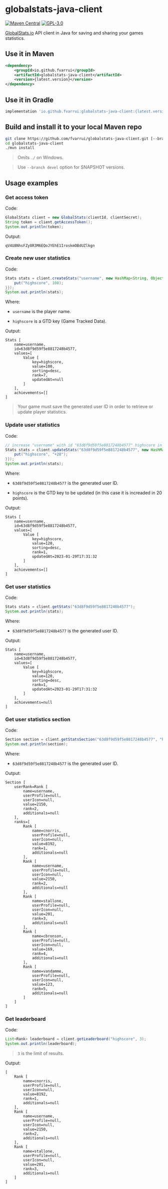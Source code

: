 # globalstats-java-client

[![Maven Central](http://img.shields.io/maven-central/v/io.github.fvarrui/globalstats-java-client)](https://search.maven.org/artifact/io.github.fvarrui/globalstats-java-client)
[![GPL-3.0](https://img.shields.io/badge/license-GPL--3.0-%250778B9.svg)](https://www.gnu.org/licenses/gpl-3.0.html)

[GlobalStats.io](https://globalstats.io/) API client in Java for saving and sharing your games statistics.

## Use it in Maven

```xml
<dependency>
    <groupId>io.github.fvarrui</groupId>
    <artifactId>globalstats-java-client</artifactId>
    <version>{latest.version}</version>
</dependency>
```

## Use it in Gradle

```groovy
implementation 'io.github.fvarrui:globalstats-java-client:{latest.version}'
```

## Build and install it to your local Maven repo

```bash
git clone https://github.com/fvarrui/globalstats-java-client.git [--branch devel]
cd globalstats-java-client
./mvn install
```

> Omits `./` on Windows.

> Use `--branch devel` option for SNAPSHOT versions.

## Usage examples

### Get access token

Code:

```java
GlobalStats client = new GlobalStats(clientId, clientSecret);
String token = client.getAccessToken();
System.out.println(token);
```

Output:

```
qV4U8NhsFZy8R3M6EQoJYEhE1IroskmOBdUZlkgn
```

### Create new user statistics

Code:

```java
Stats stats = client.createStats("username", new HashMap<String, Object>() {{
    put("highscore", 100);
}});
System.out.println(stats);
```

Where:

- `username` is the player name.

- `highscore` is a GTD key (Game Tracked Data).

Output:

```
Stats [
    name=username,     
    id=63d8f9d59f5e8817248b4577, 
    values=[
        Value [
            key=highscore, 
            value=100, 
            sorting=desc, 
            rank=7, 
            updatedAt=null
        ]
    ], 
    achievements=[]
]
```

> Your game must save the generated user ID in order to retrieve or update player statistics.

### Update user statistics

Code:

```java
// increase "username" with id "63d8f9d59f5e8817248b4577" highscore in 20 points
Stats stats = client.updateStats("63d8f9d59f5e8817248b4577", new HashMap<String, Object>() {{
    put("highscore", "+20");
}});
System.out.println(stats);
```

Where:

- `63d8f9d59f5e8817248b4577` is the generated user ID.

- `highscore` is the GTD key to be updated (in this case it is increaded in 20 points).

Output:

```
Stats [
    name=username, 
    id=63d8f9d59f5e8817248b4577, 
    values=[
        Value [
            key=highscore, 
            value=120, 
            sorting=desc, 
            rank=1, 
            updatedAt=2023-01-29T17:31:32
        ]
    ], 
    achievements=[]
]
```

### Get user statistics

Code:

```java
Stats stats = client.getStats("63d8f9d59f5e8817248b4577");
System.out.println(stats);
```

Where:

- `63d8f9d59f5e8817248b4577` is the generated user ID.

Output:

```
Stats [
    name=username, 
    id=63d8f9d59f5e8817248b4577, 
    values=[
        Value [
            key=highscore, 
            value=120, 
            sorting=desc, 
            rank=1, 
            updatedAt=2023-01-29T17:31:32
        ]
    ], 
    achievements=null
]
```

### Get user statistics section

Code:

```java
Section section = client.getStatsSection("63d8f9d59f5e8817248b4577", "highscore");
System.out.println(section);
```

Where:

- `63d8f9d59f5e8817248b4577` is the generated user ID.

Output:

```
Section [
    userRank=Rank [
        name=username, 
        userProfile=null, 
        userIcon=null, 
        value=2150, 
        rank=2, 
        additionals=null
    ], 
    ranks=[
        Rank [
            name=cnorris, 
            userProfile=null, 
            userIcon=null, 
            value=8192, 
            rank=1, 
            additionals=null
        ], 
        Rank [
            name=username, 
            userProfile=null, 
            userIcon=null, 
            value=2150, 
            rank=2, 
            additionals=null
        ], 
        Rank [
            name=stallone, 
            userProfile=null, 
            userIcon=null, 
            value=201, 
            rank=3, 
            additionals=null
        ], 
        Rank [
            name=cbronson, 
            userProfile=null, 
            userIcon=null, 
            value=169, 
            rank=4, 
            additionals=null
        ], 
        Rank [
            name=vandamme, 
            userProfile=null, 
            userIcon=null, 
            value=123, 
            rank=5, 
            additionals=null
        ]
    ]
]
```

### Get leaderboard

Code:

```java
List<Rank> leaderboard = client.getLeaderboard("highscore", 3);
System.out.println(leaderboard);
```

> `3` is the limit of results.

Output:

```
[
    Rank [
        name=cnorris, 
        userProfile=null, 
        userIcon=null, 
        value=8192, 
        rank=1, 
        additionals=null
    ], 
    Rank [
        name=username, 
        userProfile=null, 
        userIcon=null, 
        value=2150, 
        rank=2, 
        additionals=null
    ], 
    Rank [
        name=stallone, 
        userProfile=null, 
        userIcon=null, 
        value=201, 
        rank=3, 
        additionals=null
    ]
]
```
